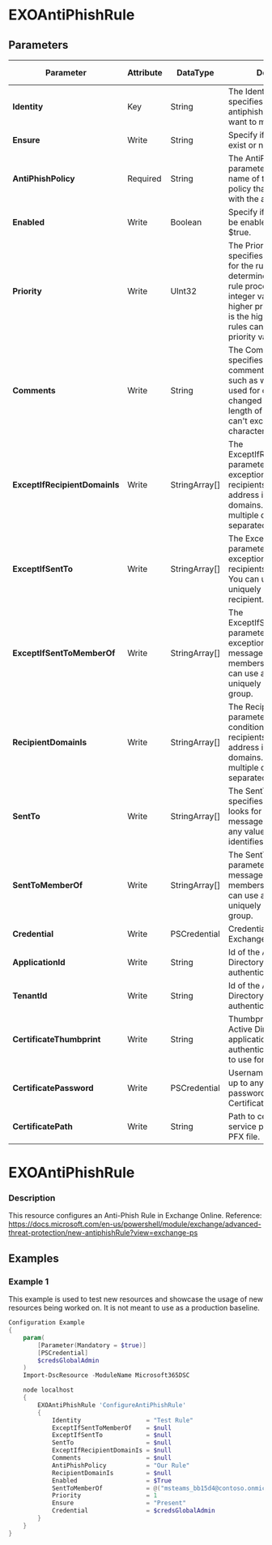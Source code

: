 ﻿# EXOAntiPhishRule

## Parameters

| Parameter | Attribute | DataType | Description | Allowed Values |
| --- | --- | --- | --- | --- |
| **Identity** | Key | String | The Identity parameter specifies the name of the antiphishing rule that you want to modify. ||
| **Ensure** | Write | String | Specify if this rule should exist or not. |Present, Absent|
| **AntiPhishPolicy** | Required | String | The AntiPhishPolicy parameter specifies the name of the antiphishing policy that's associated with the antiphishing rule. ||
| **Enabled** | Write | Boolean | Specify if this rule should be enabled. Default is $true. ||
| **Priority** | Write | UInt32 | The Priority parameter specifies a priority value for the rule that determines the order of rule processing. A lower integer value indicates a higher priority, the value 0 is the highest priority, and rules can't have the same priority value. ||
| **Comments** | Write | String | The Comments parameter specifies informative comments for the rule, such as what the rule is used for or how it has changed over time. The length of the comment can't exceed 1024 characters. ||
| **ExceptIfRecipientDomainIs** | Write | StringArray[] | The ExceptIfRecipientDomainIs parameter specifies an exception that looks for recipients with email address in the specified domains. You can specify multiple domains separated by commas. ||
| **ExceptIfSentTo** | Write | StringArray[] | The ExceptIfSentTo parameter specifies an exception that looks for recipients in messages. You can use any value that uniquely identifies the recipient. ||
| **ExceptIfSentToMemberOf** | Write | StringArray[] | The ExceptIfSentToMemberOf parameter specifies an exception that looks for messages sent to members of groups. You can use any value that uniquely identifies the group. ||
| **RecipientDomainIs** | Write | StringArray[] | The RecipientDomainIs parameter specifies a condition that looks for recipients with email address in the specified domains. You can specify multiple domains separated by commas. ||
| **SentTo** | Write | StringArray[] | The SentTo parameter specifies a condition that looks for recipients in messages. You can use any value that uniquely identifies the recipient. ||
| **SentToMemberOf** | Write | StringArray[] | The SentToMemberOf parameter looks for messages sent to members of groups. You can use any value that uniquely identifies the group. ||
| **Credential** | Write | PSCredential | Credentials of the Exchange Global Admin ||
| **ApplicationId** | Write | String | Id of the Azure Active Directory application to authenticate with. ||
| **TenantId** | Write | String | Id of the Azure Active Directory tenant used for authentication. ||
| **CertificateThumbprint** | Write | String | Thumbprint of the Azure Active Directory application's authentication certificate to use for authentication. ||
| **CertificatePassword** | Write | PSCredential | Username can be made up to anything but password will be used for CertificatePassword ||
| **CertificatePath** | Write | String | Path to certificate used in service principal usually a PFX file. ||

# EXOAntiPhishRule

### Description

This resource configures an Anti-Phish Rule in Exchange Online.
Reference: https://docs.microsoft.com/en-us/powershell/module/exchange/advanced-threat-protection/new-antiphishRule?view=exchange-ps

## Examples

### Example 1

This example is used to test new resources and showcase the usage of new resources being worked on.
It is not meant to use as a production baseline.

```powershell
Configuration Example
{
    param(
        [Parameter(Mandatory = $true)]
        [PSCredential]
        $credsGlobalAdmin
    )
    Import-DscResource -ModuleName Microsoft365DSC

    node localhost
    {
        EXOAntiPhishRule 'ConfigureAntiPhishRule'
        {
            Identity                  = "Test Rule"
            ExceptIfSentToMemberOf    = $null
            ExceptIfSentTo            = $null
            SentTo                    = $null
            ExceptIfRecipientDomainIs = $null
            Comments                  = $null
            AntiPhishPolicy           = "Our Rule"
            RecipientDomainIs         = $null
            Enabled                   = $True
            SentToMemberOf            = @("msteams_bb15d4@contoso.onmicrosoft.com")
            Priority                  = 1
            Ensure                    = "Present"
            Credential                = $credsGlobalAdmin
        }
    }
}
```

